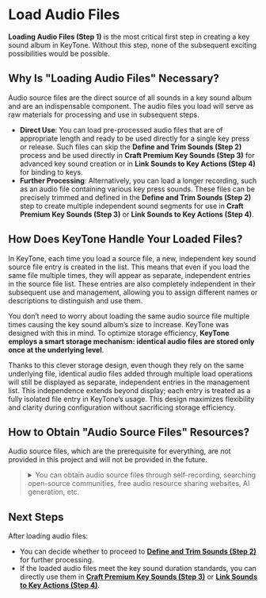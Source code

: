 # Load Audio Files

**Loading Audio Files (Step 1)** is the most critical first step in creating a key sound album in KeyTone. Without this step, none of the subsequent exciting possibilities would be possible.

## **Why Is "Loading Audio Files" Necessary?**

Audio source files are the direct source of all sounds in a key sound album and are an indispensable component. The audio files you load will serve as raw materials for processing and use in subsequent steps.

* **Direct Use**: You can load pre-processed audio files that are of appropriate length and ready to be used directly for a single key press or release. Such files can skip the **Define and Trim Sounds (Step 2)** process and be used directly in **Craft Premium Key Sounds (Step 3)** for advanced key sound creation or in **Link Sounds to Key Actions (Step 4)** for binding to keys.
* **Further Processing**: Alternatively, you can load a longer recording, such as an audio file containing various key press sounds. These files can be precisely trimmed and defined in the **Define and Trim Sounds (Step 2)** step to create multiple independent sound segments for use in **Craft Premium Key Sounds (Step 3)** or **Link Sounds to Key Actions (Step 4)**.

## **How Does KeyTone Handle Your Loaded Files?**

In KeyTone, each time you load a source file, a new, independent key sound source file entry is created in the list. This means that even if you load the same file multiple times, they will appear as separate, independent entries in the source file list. These entries are also completely independent in their subsequent use and management, allowing you to assign different names or descriptions to distinguish and use them.

You don’t need to worry about loading the same audio source file multiple times causing the key sound album’s size to increase. KeyTone was designed with this in mind. To optimize storage efficiency, **KeyTone employs a smart storage mechanism: identical audio files are stored only once at the underlying level**.

Thanks to this clever storage design, even though they rely on the same underlying file, identical audio files added through multiple load operations will still be displayed as separate, independent entries in the management list. This independence extends beyond display; each entry is treated as a fully isolated file entry in KeyTone’s usage. This design maximizes flexibility and clarity during configuration without sacrificing storage efficiency.

## **How to Obtain "Audio Source Files" Resources?**

Audio source files, which are the prerequisite for everything, are not provided in this project and will not be provided in the future.

   <blockquote>
   <details>

   <summary>You can obtain audio source files through self-recording, searching open-source communities, free audio resource sharing websites, AI generation, etc.</summary>

   >
   > `Generally, you are free to use these audio resources locally; however, if you need to share them further, please be sure to review their specific license agreements.`
   >
   > * [Nigh/OpenKeySound](https://github.com/Nigh/OpenKeySound) — This repository, provided by [Nigh](https://github.com/Nigh), contains **self-recorded** and edited mechanical keyboard switch sounds, along with related usage instructions.
   > * [Pixabay](https://pixabay.com/sound-effects/search/keyboard/), [Freesound](https://freesound.org/search/?q=keyboard), and other websites claiming to share free audio resources. (*Note: Third-party website resources have not been verified for content, please validate them yourself.*)
   > * **With the rapid development and continuous advancement of artificial intelligence, it may be possible in the future to use AI audio generation technology to create customized keyboard sound effects through prompts; or even inform it of the KeyTone sound album format to generate sound albums directly importable for use.**
   </details>
   </blockquote>

## **Next Steps**

After loading audio files:
* You can decide whether to proceed to [**Define and Trim Sounds (Step 2)**](../../key-package/裁剪定义声音/index.md) for further processing.
* If the loaded audio files meet the key sound duration standards, you can directly use them in [**Craft Premium Key Sounds (Step 3)**](../../key-package/铸造至臻键音/index.md) or [**Link Sounds to Key Actions (Step 4)**](../../key-package/按键联动声效/index.md).